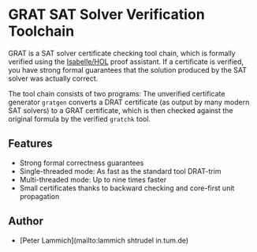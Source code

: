 # GRAT SAT Solver Verification Toolchain #

GRAT is a SAT solver certificate checking tool chain, which is formally verified using the
[Isabelle/HOL](https:/isabelle.in.tum.de) proof assistant. If a certificate is verified, you have
strong formal guarantees that the solution produced by the SAT solver was actually correct.

The tool chain consists of two programs: The unverified certificate generator <code>gratgen</code>
converts a DRAT certificate (as output by many modern SAT solvers) to a GRAT certificate, which is
then checked against the original formula by the verified <code>gratchk</code> tool.

## Features ##

* Strong formal correctness guarantees
* Single-threaded mode: As fast as the standard tool DRAT-trim
* Multi-threaded mode: Up to nine times faster
* Small certificates thanks to backward checking and core-first unit propagation

## Author ##

* [Peter Lammich](mailto:lammich shtrudel in.tum.de)
